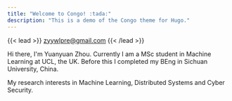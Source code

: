 ```yaml
---
title: "Welcome to Congo! :tada:"
description: "This is a demo of the Congo theme for Hugo."
---
```


{{< lead >}}
zyywlpre@gmail.com
{{< /lead >}}

Hi there, I'm Yuanyuan Zhou. Currently I am a MSc student in Machine Learning at UCL, the UK. Before this I completed my BEng in Sichuan University, China.    

My research interests in Machine Learning, Distributed Systems and Cyber Security.
